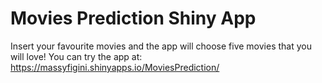 # Movies Prediction Shiny App

Insert your favourite movies and the app will choose five movies that you will love!
You can try the app at:
https://massyfigini.shinyapps.io/MoviesPrediction/

